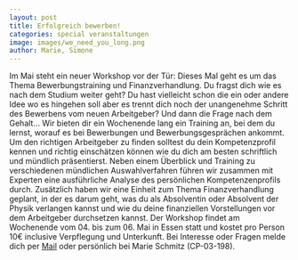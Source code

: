 ```yaml
---
layout: post
title: Erfolgreich bewerben!
categories: special veranstaltungen
image: images/we_need_you_long.png
author: Marie, Simone
---
```


Im Mai steht ein neuer Workshop vor der Tür: Dieses Mal geht es um das Thema Bewerbungstraining und Finanzverhandlung. 
Du fragst dich wie es nach dem Studium weiter geht? Du hast vielleicht schon die ein oder andere Idee wo es hingehen soll aber es trennt dich noch der unangenehme Schritt des Bewerbens vom neuen Arbeitgeber? Und dann die Frage nach dem Gehalt…
Wir bieten dir ein Wochenende lang ein Training an, bei dem du lernst, worauf es bei Bewerbungen und Bewerbungsgesprächen ankommt. 
Um den richtigen Arbeitgeber zu finden solltest du dein Kompetenzprofil kennen und richtig einschätzen können wie du dich am besten schriftlich und mündlich präsentierst.
Neben einem Überblick und Training zu verschiedenen mündlichen Auswahlverfahren führen wir zusammen mit Experten eine ausführliche Analyse des persönlichen Kompetenzenprofils durch. 
Zusätzlich haben wir eine Einheit zum Thema Finanzverhandlung geplant, in der es darum geht, was du als Absolventin oder Absolvent der Physik verlangen kannst und wie du deine finanziellen Vorstellungen vor dem Arbeitgeber durchsetzen kannst.
Der Workshop findet am Wochenende vom 04. bis zum 06. Mai in Essen statt und kostet pro Person 10€ inclusive Verpflegung und Unterkunft.
Bei Interesse oder Fragen melde dich per [Mail](mailto:workshop@pep-dortmund.org) oder persönlich bei Marie Schmitz (CP-03-198).


